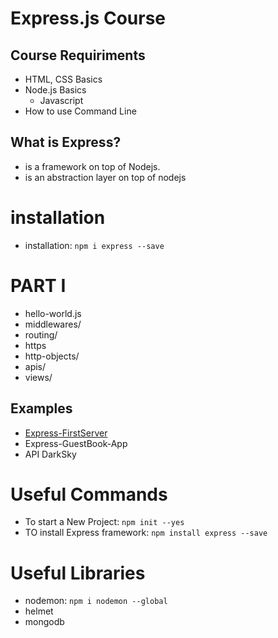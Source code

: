# Express.js Course

## Course Requiriments
- HTML, CSS Basics
- Node.js Basics
  - Javascript
- How to use Command Line

## What is Express?
- is a framework on top of Nodejs.
- is an abstraction layer on top of nodejs

# installation
  - installation: `npm i express --save`

# PART I
- hello-world.js
- middlewares/
- routing/
- https
- http-objects/
- apis/
- views/

## Examples
- [Express-FirstServer](https://github.com/FaztTech/express-first-server)
- Express-GuestBook-App
- API DarkSky

# Useful Commands
- To start a New Project: `npm init --yes`
- TO install Express framework: `npm install express --save`

# Useful Libraries
- nodemon: `npm i nodemon --global`
- helmet
- mongodb
